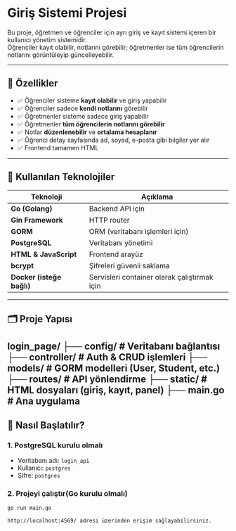 # Giriş Sistemi Projesi

Bu proje, öğretmen ve öğrenciler için ayrı giriş ve kayıt sistemi içeren bir kullanıcı yönetim sistemidir.  
Öğrenciler kayıt olabilir, notlarını görebilir; öğretmenler ise tüm öğrencilerin notlarını görüntüleyip güncelleyebilir.

---

## 🎯 Özellikler

- ✅ Öğrenciler sisteme **kayıt olabilir** ve giriş yapabilir
- ✅ Öğrenciler sadece **kendi notlarını** görebilir
- ✅ Öğretmenler sisteme sadece giriş yapabilir
- ✅ Öğretmenler **tüm öğrencilerin notlarını görebilir**
- ✅ Notlar **düzenlenebilir** ve **ortalama hesaplanır**
- ✅ Öğrenci detay sayfasında ad, soyad, e-posta gibi bilgiler yer alır
- ✅ Frontend tamamen HTML

---

## 🧠 Kullanılan Teknolojiler

| Teknoloji | Açıklama |
|-----------|----------|
| **Go (Golang)** | Backend API için |
| **Gin Framework** | HTTP router |
| **GORM** | ORM (veritabanı işlemleri için) |
| **PostgreSQL** | Veritabanı yönetimi |
| **HTML & JavaScript** | Frontend arayüz |
| **bcrypt** | Şifreleri güvenli saklama |
| **Docker (isteğe bağlı)** | Servisleri container olarak çalıştırmak için

---

## 🗂️ Proje Yapısı
login_page/
├── config/ # Veritabanı bağlantısı
├── controller/ # Auth & CRUD işlemleri
├── models/ # GORM modelleri (User, Student, etc.)
├── routes/ # API yönlendirme
├── static/ # HTML dosyaları (giriş, kayıt, panel)
├── main.go # Ana uygulama
---

## 🚀 Nasıl Başlatılır?

### 1. PostgreSQL kurulu olmalı
- Veritabanı adı: `login_api`
- Kullanıcı: `postgres`
- Şifre: `postgres`

### 2. Projeyi çalıştır(Go kurulu olmalı)
```bash
go run main.go

http://localhost:4569/ adresi üzerinden erişim sağlayabilirsiniz.
